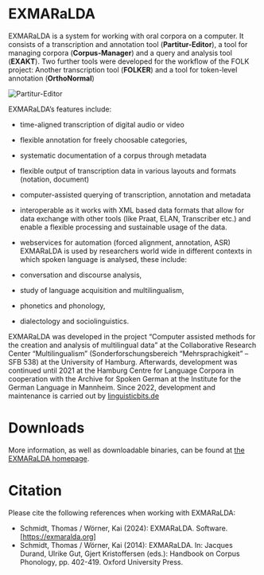 # EXMARaLDA

EXMARaLDA is a system for working with oral corpora on a computer. It consists of a transcription and annotation tool (**Partitur-Editor**), a tool for managing corpora (**Corpus-Manager**) and a query and analysis tool (**EXAKT**).
Two further tools were developed for the workflow of the FOLK project: Another transcription tool (**FOLKER**) and a tool for token-level annotation (**OrthoNormal**)

![Partitur-Editor](https://exmaralda.org/files/reklame/PE_ROYAL.png)

EXMARaLDA’s features include:

- time-aligned transcription of digital audio or video
- flexible annotation for freely choosable categories,
- systematic documentation of a corpus through metadata
- flexible output of transcription data in various layouts and formats (notation, document)
- computer-assisted querying of transcription, annotation and metadata
- interoperable as it works with XML based data formats that allow for data exchange with other tools (like Praat, ELAN, Transcriber etc.) and enable a flexible processing and sustainable usage of the data.
- webservices for automation (forced alignment, annotation, ASR)
EXMARaLDA is used by researchers world wide in different contexts in which spoken language is analysed, these include:

- conversation and discourse analysis,
- study of language acquisition and multilingualism,
- phonetics and phonology,
- dialectology and sociolinguistics.

EXMARaLDA was developed in the project “Computer assisted methods for the creation and analysis of multilingual data” at the Collaborative Research Center “Multilingualism” (Sonderforschungsbereich “Mehrsprachigkeit” – SFB 538) at the University of Hamburg. Afterwards, development was continued until 2021 at the Hamburg Centre for Language Corpora in cooperation with the Archive for Spoken German at the Institute for the German Language in Mannheim. Since 2022, development and maintenance is carried out by [linguisticbits.de](https://linguisticbits.de)

# Downloads

More information, as well as downloadable binaries, can be found at [the EXMARaLDA homepage](https://exmaralda.org/en/).

# Citation

Please cite the following references when working with EXMARaLDA:
* Schmidt, Thomas / Wörner, Kai (2024): EXMARaLDA. Software. [https://exmaralda.org]
* Schmidt, Thomas / Wörner, Kai (2014): EXMARaLDA. In: Jacques Durand, Ulrike Gut, Gjert Kristoffersen (eds.): Handbook on Corpus Phonology, pp. 402-419. Oxford University Press.
